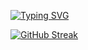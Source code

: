 [![Typing SVG](https://readme-typing-svg.herokuapp.com?font=Press+Start+2P&pause=1000&color=89F705&width=435&lines=Ivan+Kolesnychenko)](https://git.io/typing-svg)

[![GitHub Streak](https://streak-stats.demolab.com?user=koleso8&theme=neon&card_width=492&card_height=170)](https://git.io/streak-stats)
<!--
**koleso8/koleso8** is a ✨ _special_ ✨ repository because its `README.md` (this file) appears on your GitHub profile.

Here are some ideas to get you started:

- 🔭 I’m currently working on ...
- 🌱 I’m currently learning ...
- 👯 I’m looking to collaborate on ...
- 🤔 I’m looking for help with ...
- 💬 Ask me about ...
- 📫 How to reach me: ...
- 😄 Pronouns: ...
- ⚡ Fun fact: ...
-->
